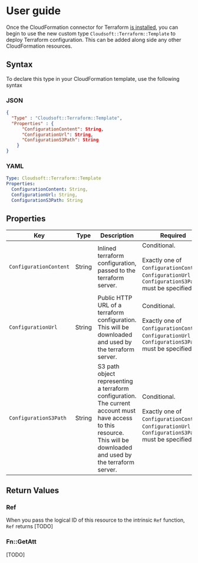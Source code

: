 # User guide

Once the CloudFormation connector for Terraform [is installed](installation-guide.md), you can begin to use the new custom type
`Cloudsoft::Terraform::Template` to deploy Terraform configuration. This can be added along side any other CloudFormation 
resources.

## Syntax

To declare this type in your CloudFormation template, use the following syntax

### JSON
```json
{
  "Type" : "Cloudsoft::Terraform::Template",
  "Properties" : {
      "ConfigurationContent": String,
      "ConfigurationUrl": String,
      "ConfigurationS3Path": String
    }
}
```

### YAML
```yaml
Type: Cloudsoft::Terraform::Template
Properties:
  ConfigurationContent: String,
  ConfigurationUrl: String,
  ConfigurationS3Path: String
```

## Properties

| Key | Type | Description | Required |
|-----|------|-------------|----------|
| `ConfigurationContent` | String | Inlined terraform configuration, passed to the terraform server. | Conditional.<br/><br/>Exactly one of `ConfigurationContent`, `ConfigurationUrl` or `ConfigurationS3Path` must be specified |
| `ConfigurationUrl` | String | Public HTTP URL of a terraform configuration. This will be downloaded and used by the terraform server. | Conditional.<br/><br/>Exactly one of `ConfigurationContent`, `ConfigurationUrl` or `ConfigurationS3Path` must be specified |
| `ConfigurationS3Path` | String | S3 path object representing a terraform configuration. The current account must have access to this resource. This will be downloaded and used by the terraform server. | Conditional.<br/><br/>Exactly one of `ConfigurationContent`, `ConfigurationUrl` or `ConfigurationS3Path` must be specified |

## Return Values

### Ref

When you pass the logical ID of this resource to the intrinsic `Ref` function, `Ref` returns [TODO]

### Fn::GetAtt

[TODO]